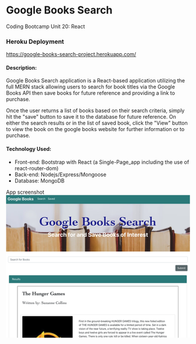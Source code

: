 # Google Books Search
Coding Bootcamp Unit 20: React

### Heroku Deployment
https://google-books-search-project.herokuapp.com/


#### Description:
Google Books Search application is a React-based application utilizing the full MERN stack allowing users to search for book titles via the Google Books API then save books for future reference and providing a link to purchase.

Once the user returns a list of books based on their search criteria, simply hit the "save" button to save it to the database for future reference.  On either the search results or in the list of saved book, click the "View" button to view the book on the google books website for further information or to purchase.


#### Technology Used:
- Front-end: Bootstrap with React (a Single-Page_app including the use of react-router-dom)
- Back-end: Nodejs/Express/Mongoose
- Database: MongoDB



App screenshot
![Screenshot](./google_books_search.png)